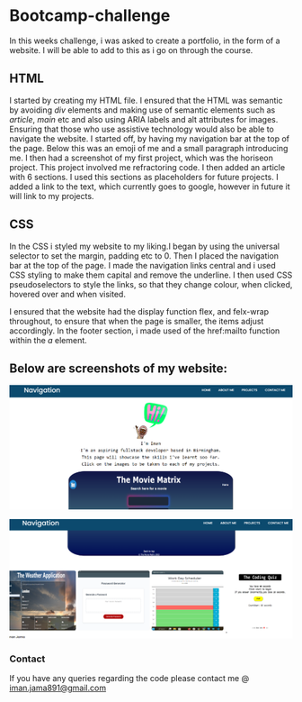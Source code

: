 # Bootcamp-challenge

In this weeks challenge, i was asked to create a portfolio, in the form of a website. I will be able to add to this as i go on through the course.

## HTML
I started by creating my HTML file. I ensured that the HTML was semantic by avoiding <em>div</em> elements and making use of semantic elements such as <em>article</em>, <em>main</em> etc and also using ARIA labels and alt attributes for images. Ensuring that those who use assistive technology would also be able to navigate the website.
I started off, by having my navigation bar at the top of the page. Below this was an emoji of me and a small paragraph introducing me. I then had a screenshot of my first project, which was the horiseon project. This project involved me refractoring code. I then added an article with 6 sections. I used this sections as placeholders for future projects. I added a link to the text, which currently goes to google, however in future it will link to my projects.

## CSS
 In the CSS i styled my website to my liking.I began by using the universal selector to set the margin, padding etc to 0. Then I placed the navigation bar at the top of the page. I made the navigation links central and i used CSS styling to make them capital and remove the underline. I then used CSS pseudoselectors to style the links, so that they change colour, when clicked, hovered over and when visited.
 
I ensured that the website had the display function flex, and felx-wrap throughout, to ensure that when the page is smaller, the items adjust accordingly.
In the footer section, i made used of the href:mailto function within the <em>a</em> element. 
 
## Below are screenshots of my website:
![picture](/assets/Images/website%20screenshot.png)

  
![picture](/assets/Images/2nd%20website%20screenshot.png)
  
  
### Contact 
  
If you have any queries regarding the code please contact me @ iman.jama891@gmail.com
